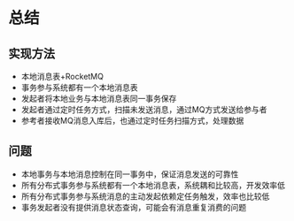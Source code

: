 # 总结
## 实现方法 
  * 本地消息表+RocketMQ
  * 事务参与系统都有一个本地消息表<br>
  * 发起者将本地业务与本地消息表同一事务保存
  * 发起者通过定时任务方式，扫描未发送消息，通过MQ方式发送给参与者
  * 参考者接收MQ消息入库后，也通过定时任务扫描方式，处理数据
## 问题
   - 本地事务与本地消息控制在同一事务中，保证消息发送的可靠性
   - 所有分布式事务参与系统都有一个本地消息表，系统耦和比较高，开发效率低
   - 所有分布式事务参与系统消息的主动发起依赖定任务触发，效率也比较低
   - 事务发起者没有提供消息状态查询，可能会有消息重复消费的问题
